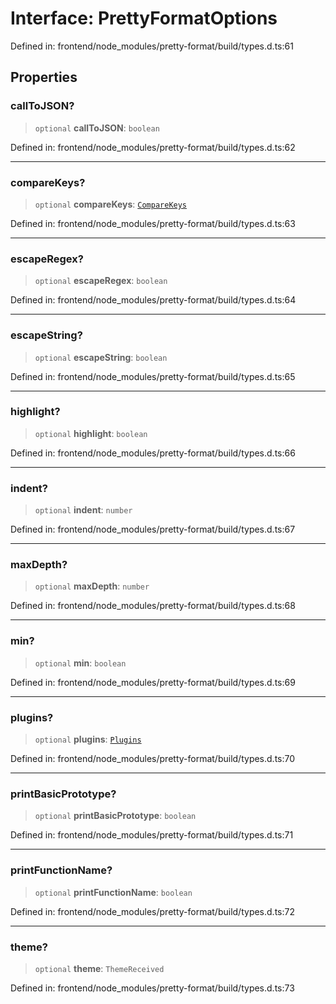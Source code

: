 # Interface: PrettyFormatOptions

Defined in: frontend/node\_modules/pretty-format/build/types.d.ts:61

## Properties

### callToJSON?

> `optional` **callToJSON**: `boolean`

Defined in: frontend/node\_modules/pretty-format/build/types.d.ts:62

***

### compareKeys?

> `optional` **compareKeys**: [`CompareKeys`](../type-aliases/CompareKeys.md)

Defined in: frontend/node\_modules/pretty-format/build/types.d.ts:63

***

### escapeRegex?

> `optional` **escapeRegex**: `boolean`

Defined in: frontend/node\_modules/pretty-format/build/types.d.ts:64

***

### escapeString?

> `optional` **escapeString**: `boolean`

Defined in: frontend/node\_modules/pretty-format/build/types.d.ts:65

***

### highlight?

> `optional` **highlight**: `boolean`

Defined in: frontend/node\_modules/pretty-format/build/types.d.ts:66

***

### indent?

> `optional` **indent**: `number`

Defined in: frontend/node\_modules/pretty-format/build/types.d.ts:67

***

### maxDepth?

> `optional` **maxDepth**: `number`

Defined in: frontend/node\_modules/pretty-format/build/types.d.ts:68

***

### min?

> `optional` **min**: `boolean`

Defined in: frontend/node\_modules/pretty-format/build/types.d.ts:69

***

### plugins?

> `optional` **plugins**: [`Plugins`](../type-aliases/Plugins.md)

Defined in: frontend/node\_modules/pretty-format/build/types.d.ts:70

***

### printBasicPrototype?

> `optional` **printBasicPrototype**: `boolean`

Defined in: frontend/node\_modules/pretty-format/build/types.d.ts:71

***

### printFunctionName?

> `optional` **printFunctionName**: `boolean`

Defined in: frontend/node\_modules/pretty-format/build/types.d.ts:72

***

### theme?

> `optional` **theme**: `ThemeReceived`

Defined in: frontend/node\_modules/pretty-format/build/types.d.ts:73
